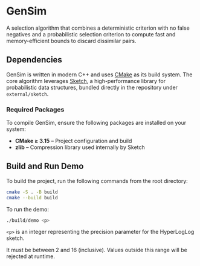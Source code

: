 # GenSim

A selection algorithm that combines a deterministic criterion with no false negatives and a probabilistic selection criterion to compute fast and memory-efficient bounds to discard dissimilar pairs.

## Dependencies

GenSim is written in modern C++ and uses [CMake](https://cmake.org/) as its build system. The core algorithm leverages [Sketch](https://github.com/dnbaker/sketch), a high-performance library for probabilistic data structures, bundled directly in the repository under `external/sketch`.

### Required Packages

To compile GenSim, ensure the following packages are installed on your system:

- **CMake ≥ 3.15** – Project configuration and build
- **zlib** – Compression library used internally by Sketch

## Build and Run Demo

To build the project, run the following commands from the root directory:

```bash
cmake -S . -B build
cmake --build build
```
To run the demo:

```bash
./build/demo <p>
```

`<p>` is an integer representing the precision parameter for the HyperLogLog sketch.

It must be between 2 and 16 (inclusive). Values outside this range will be rejected at runtime.
